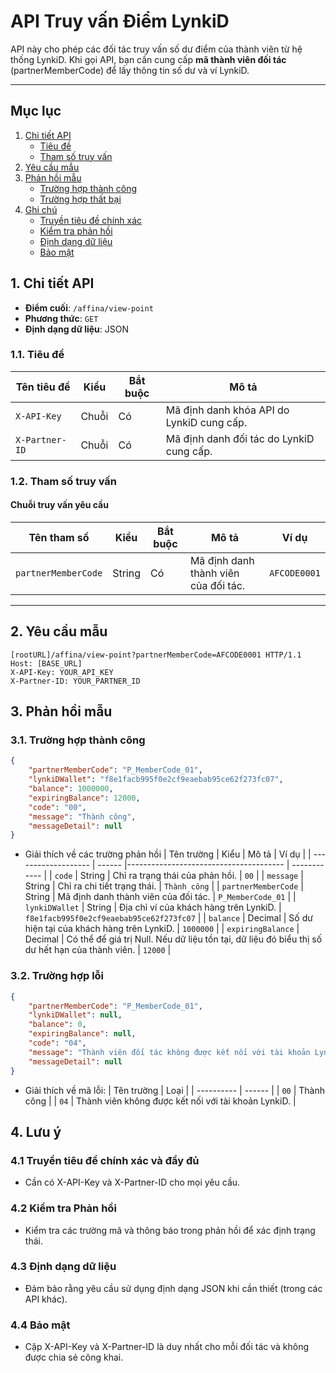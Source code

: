 # API Truy vấn Điểm LynkiD

API này cho phép các đối tác truy vấn số dư điểm của thành viên từ hệ thống LynkiD.
Khi gọi API, bạn cần cung cấp **mã thành viên đối tác** (partnerMemberCode) để lấy thông tin số dư và ví LynkiD.

---

## Mục lục

1. [Chi tiết API](#api-details)
    - [Tiêu đề](#headers)
    - [Tham số truy vấn](#query-params)
2. [Yêu cầu mẫu](#request)
3. [Phản hồi mẫu](#response)
    - [Trường hợp thành công](#success)
    - [Trường hợp thất bại](#failure)
4. [Ghi chú](#note)
    - [Truyền tiêu đề chính xác](#note-1)
    - [Kiểm tra phản hồi](#note-2)
    - [Định dạng dữ liệu](#note-3)
    - [Bảo mật](#note-4)

## 1. Chi tiết API <a id="api-details"></a>

-   **Điểm cuối**: `/affina/view-point`
-   **Phương thức**: `GET`
-   **Định dạng dữ liệu**: JSON

### 1.1. Tiêu đề <a id="headers"></a>

| Tên tiêu đề    | Kiểu  | Bắt buộc | Mô tả                                     |
| -------------- | ----- | -------- | ----------------------------------------- |
| `X-API-Key`    | Chuỗi | Có       | Mã định danh khóa API do LynkiD cung cấp. |
| `X-Partner-ID` | Chuỗi | Có       | Mã định danh đối tác do LynkiD cung cấp.  |

### 1.2. Tham số truy vấn <a id="query-params"></a>

#### Chuỗi truy vấn yêu cầu

| Tên tham số         | Kiểu   | Bắt buộc | Mô tả                                | Ví dụ        |
| ------------------- | ------ | -------- | ------------------------------------ | ------------ |
| `partnerMemberCode` | String | Có       | Mã định danh thành viên của đối tác. | `AFCODE0001` |

---

## 2. Yêu cầu mẫu <a id="request"></a>

```http
[rootURL]/affina/view-point?partnerMemberCode=AFCODE0001 HTTP/1.1
Host: [BASE_URL]
X-API-Key: YOUR_API_KEY
X-Partner-ID: YOUR_PARTNER_ID
```

## 3. Phản hồi mẫu <a id="response"></a>

### 3.1. Trường hợp thành công <a id="success"></a>

```json
{
    "partnerMemberCode": "P_MemberCode_01",
    "lynkiDWallet": "f8e1facb995f0e2cf9eaebab95ce62f273fc07",
    "balance": 1000000,
    "expiringBalance": 12000,
    "code": "00",
    "message": "Thành công",
    "messageDetail": null
}
```

-   Giải thích về các trường phản hồi
    | Tên trường | Kiểu | Mô tả | Ví dụ |
    | ------------------- | ------ |--------------------------------------- | ------------ |
    | `code` | String | Chỉ ra trạng thái của phản hồi. | `00` |
    | `message` | String | Chỉ ra chi tiết trạng thái. | `Thành công` |
    | `partnerMemberCode` | String | Mã định danh thành viên của đối tác. | `P_MemberCode_01` |
    | `lynkiDWallet` | String | Địa chỉ ví của khách hàng trên LynkiD. | `f8e1facb995f0e2cf9eaebab95ce62f273fc07` |
    | `balance` | Decimal | Số dư hiện tại của khách hàng trên LynkiD. | `1000000` |
    | `expiringBalance` | Decimal | Có thể để giá trị Null. Nếu dữ liệu tồn tại, dữ liệu đó biểu thị số dư hết hạn của thành viên. | `12000` |

### 3.2. Trường hợp lỗi <a id="failure"></a>

```json
{
    "partnerMemberCode": "P_MemberCode_01",
    "lynkiDWallet": null,
    "balance": 0,
    "expiringBalance": null,
    "code": "04",
    "message": "Thành viên đối tác không được kết nối với tài khoản LynkiD",
    "messageDetail": null
}
```

-   Giải thích về mã lỗi:
    | Tên trường | Loại |
    | ---------- | ------ |
    | `00` | Thành công |
    | `04` | Thành viên không được kết nối với tài khoản LynkiD. |

## 4. Lưu ý <a id="note"></a>

### 4.1 Truyền tiêu đề chính xác và đầy đủ <a id="note-1"></a>

-   Cần có X-API-Key và X-Partner-ID cho mọi yêu cầu.

### 4.2 Kiểm tra Phản hồi <a id="note-2"></a>

-   Kiểm tra các trường mã và thông báo trong phản hồi để xác định trạng thái.

### 4.3 Định dạng dữ liệu <a id="note-3"></a>

-   Đảm bảo rằng yêu cầu sử dụng định dạng JSON khi cần thiết (trong các API khác).

### 4.4 Bảo mật <a id="note-4"></a>

-   Cặp X-API-Key và X-Partner-ID là duy nhất cho mỗi đối tác và không được chia sẻ công khai.
